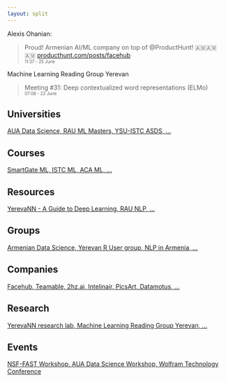 ```yaml
---
layout: split
---
```



Alexis Ohanian:  
> Proud! Armenian AI/ML company on top of @ProductHunt! 🇦🇲🇦🇲🇦🇲 [producthunt.com/posts/facehub](https://producthunt.com/posts/facehub)  
<sub><sup>11:37 - 25 June</sup></sub>

Machine Learning Reading Group Yerevan
> Meeting #31: Deep contextualized word representations (ELMo)  
<sub><sup>07:08 - 22 June</sup></sub>


## Universities

[AUA Data Science, RAU ML Masters, YSU-ISTC ASDS, ...](/universities/)


## Courses

[SmartGate ML, ISTC ML, ACA ML, ...](/courses/)


## Resources

[YerevaNN - A Guide to Deep Learning, RAU NLP, ...](/resources/)


## Groups

[Armenian Data Science, Yerevan R User group, NLP in Armenia, ...](/groups/)


## Companies

[Facehub, Teamable, 2hz.ai, Intelinair, PicsArt, Datamotus, ...](/companies/)


## Research

[YerevaNN research lab, Machine Learning Reading Group Yerevan, ...](/research/)


## Events

[NSF-FAST Workshop, AUA Data Science Workshop, Wolfram Technology Conference](/events/)

